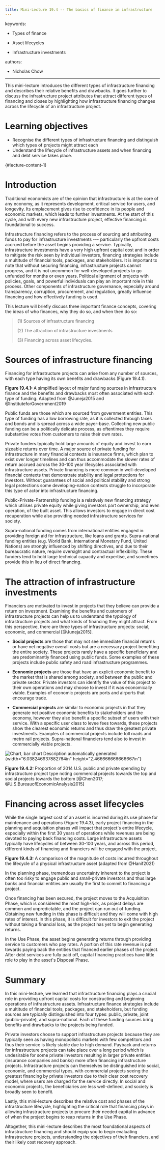 ```yaml
---
title: Mini-Lecture 19.4 -- The basics of finance in infrastructure
---
```


 

keywords:

-   Types of finance

-   Asset lifecycles

-   Infrastructure investments

authors:

-   Nicholas Chow

---

This mini-lecture introduces the different types of infrastructure
financing and describes their relative benefits and drawbacks. It goes
further to discuss the infrastructure project attributes that attract
different types of financing and closes by highlighting how
infrastructure financing changes across the lifecycle of an
infrastructure project.

# Learning objectives 

-   Recognise the different types of infrastructure financing and
    distinguish which types of projects might attract each
-   Understand the lifecycle of infrastructure assets and when financing
    and debt service takes place.

  {#lecture-content-1}

# Introduction

Traditional economists are of the opinion that infrastructure is at the
core of any economy, as it represents development, critical service for
users, and longevity. Its emplacement gives rise to confidence in its
people and economic markets, which leads to further investments. At the
start of this cycle, and with every new infrastructure project,
effective financing is foundational to success.

Infrastructure financing refers to the process of sourcing and
attributing funds to pay for infrastructure investments --- particularly
the upfront costs accrued before the asset begins providing a service.
Typically, infrastructure investments have a very high upfront capital
cost and in order to mitigate the risk seen by individual investors,
financing strategies include a multitude of financial tools, packages,
and stakeholders. It is important to note that without securing
financing, infrastructure projects cannot progress, and it is not
uncommon for well-developed projects to go unfunded for months or even
years. Political alignment of projects with policies, goals, and
powerful individuals can play an important role in this process. Other
components of infrastructure governance, especially around transparency,
corruption, procurement, and regulation, greatly influence financing and
how effectively funding is used.

This lecture will briefly discuss three important finance concepts,
covering the ideas of who finances, why they do so, and when then do so:

> \(1\) Sources of infrastructure financing
>
> \(2\) The attraction of infrastructure investments
>
> \(3\) Financing across asset lifecycles.

# Sources of infrastructure financing

Financing for infrastructure projects can arise from any number of
sources, with each type having its own benefits and drawbacks (Figure
19.4.1).

**Figure 19.4.1:** A simplified layout of major funding sources in
infrastructure finance and the benefits and drawbacks most often
associated with each type of funding. Adapted from @Juneja2015 and
@InstituteforGovernment2019

Public funds are those which are sourced from government entities. This
type of funding has a low borrowing rate, as it is collected through
taxes and bonds and is spread across a wide payer-base. Collecting new
public funding can be a politically delicate process, as oftentimes they
require substantive votes from customers to raise their own rates.

Private funders typically hold large amounts of equity and invest to
earn sizeable returns over time. A major source of private funding for
infrastructure in many financial contexts is insurance firms, which plan
to exist over longer timelines and can thus accommodate the slower rates
of return accrued across the 30-100 year lifecycles associated with
infrastructure assets. Private financing is more common in
well-developed financial contexts that demonstrate stability and legal
protections for investors. Without guarantees of social and political
stability and strong legal protections some developing-nation contexts
struggle to incorporate this type of actor into infrastructure
financing.

Public-Private-Partnership funding is a relatively new financing
strategy which utilises private equity while giving investors part
ownership, and even operation, of the built asset. This allows investors
to engage in direct cost recuperation while also providing needed
infrastructure services for society.

Supra-national funding comes from international entities engaged in
providing foreign aid for infrastructure, like loans and grants.
Supra-national funding entities (e.g. World Bank, International Monetary
Fund, United Nations) are strongly influenced by shifting directives,
and due to their bureaucratic nature, require oversight and contractual
inflexibility. These funders tend to hold large technical capacity and
expertise, and sometimes provide this in lieu of direct financing.

# The attraction of infrastructure investments

Financiers are motivated to invest in projects that they believe can
provide a return on investment. Examining the benefits and customers of
infrastructure projects can help us to understand the typology of
infrastructure projects and what kinds of financing they might attract.
From this perspective, there are three types of infrastructure projects:
social, economic, and commercial [@Juneja2015].

-   **Social projects** are those that may not see immediate financial
    returns or have net negative overall costs but are a necessary
    project benefiting the entire society. These projects rarely have a
    specific beneficiary and are predominantly financed using public
    funds. Some examples of these projects include public safety and
    road infrastructure programmes.

-   **Economic projects** are those that have an explicit economic
    benefit to the market that is shared among society, and between the
    public and private sector. Private investors can identify the value
    of this project to their own operations and may choose to invest if
    it was economically viable. Examples of economic projects are ports
    and airports that encourage trade.

-   **Commercial projects** are similar to economic projects in that
    they generate net positive economic benefits to stakeholders and the
    economy, however they also benefit a specific subset of users with
    their service. With a specific user class to levee fees towards,
    these projects show the clearest economic returns and thus draw the
    greatest private investments. Examples of commercial projects
    include toll roads and metro rail projects. Supra-national
    financiers tend also to invest in commercially viable projects.

![Chart, bar chart Description automatically
generated](media/image2.png){width="6.038246937882764in"
height="2.466666666666667in"}

**Figure 19.4.2:** Proportion of 2014 U.S. public and private spending
by infrastructure project type noting commercial projects towards the
top and social projects towards the bottom [@Chen2017;
@U.S.BureauofEconomicAnalysis2015]

# Financing across asset lifecycles

While the single largest cost of an asset is incurred during its use
phase for maintenance and operations (Figure 19.4.3), early project
financing in the planning and acquisition phases will impact that
project's entire lifecycle, especially within the first 30 years of
operations while revenues are being devoted to paying back financing
costs. Large infrastructure assets typically have lifecycles of between
30-100 years, and across this period, different kinds of financing and
financiers will be engaged with the project.

**Figure 19.4.3:** A comparison of the magnitude of costs incurred
throughout the lifecycle of a physical infrastructure asset (adapted
from @Hanif2021)

In the planning phase, tremendous uncertainty inherent to the project is
often too risky to engage public and small-private investors and thus
large banks and financial entities are usually the first to commit to
financing a project.

Once financing has been secured, the project moves to the Acquisition
Phase, which is considered the most high-risk, as project delays are
common and unpredictable, and the project can run out of funding.
Obtaining new funding in this phase is difficult and they will come with
high rates of interest. In this phase, it is difficult for investors to
exit the project without taking a financial loss, as the project has yet
to begin generating returns.

In the Use Phase, the asset begins generating returns through providing
service to customers who pay rates. A portion of this rate revenue is
put towards paying back the entities that financed earlier phases of the
project. After debt services are fully paid off, capital financing
practices have little role to play in the asset's Disposal Phase.

# Summary 

In this mini-lecture, we learned that infrastructure financing plays a
crucial role in providing upfront capital costs for constructing and
beginning operations of infrastructure assets. Infrastructure finance
strategies include a multitude of financial tools, packages, and
stakeholders, but funding sources are typically distinguished into four
types: public, private, joint (public-private), and supra-national. Each
of these funding sources bring benefits and drawbacks to the projects
being funded.

Private investors choose to support infrastructure projects because they
are typically seen as having monopolistic markets with few competitors
and thus their service is likely stable due to high demand. Payback and
returns for infrastructure projects can take place over a long period
which is undesirable for some private investors resulting in larger
private entities (insurance companies and banks) more often financing
infrastructure projects. Infrastructure projects can themselves be
distinguished into social, economic, and commercial types, with
commercial projects seeing the greatest financing by private investors
due to their clear cost recovery model, where users are charged for the
service directly. In social and economic projects, the beneficiaries are
less well-defined, and society is broadly seen to benefit.

Lastly, this mini-lecture describes the relative cost and phases of the
infrastructure lifecycle, highlighting the critical role that financing
plays in allowing infrastructure projects to procure their needed
capital in advance of when the project begins to reap returns in the Use
Phase.

Altogether, this mini-lecture describes the most foundational aspects of
infrastructure financing and should equip you to begin evaluating
infrastructure projects, understanding the objectives of their
financiers, and their likely cost recovery approach.

# 
